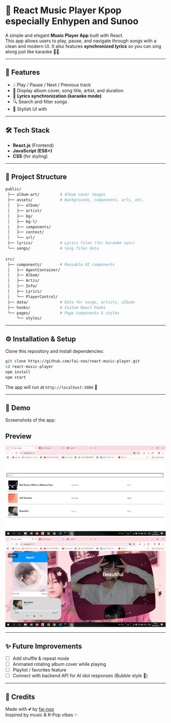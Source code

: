 # 🎵 React Music Player Kpop especially Enhypen and Sunoo

A simple and elegant **Music Player App** built with React.  
This app allows users to play, pause, and navigate through songs with a clean and modern UI. It also features **synchronized lyrics** so you can sing along just like karaoke 🎤✨.  

---

## 🚀 Features
- 🎶 Play / Pause / Next / Previous track  
- 📀 Display album cover, song title, artist, and duration  
- 🎼 **Lyrics synchronization (karaoke mode)**  
- 🔍 Search and filter songs  
- 💖 Stylish UI with

---

## 🛠️ Tech Stack
- **React.js** (Frontend)  
- **JavaScript (ES6+)**  
- **CSS** (for styling)  

---

## 📂 Project Structure
```bash
public/
 ├── album-art/         # Album cover images
 ├── assets/            # Backgrounds, components, urls, etc.
 │   ├── album/
 │   ├── artist/
 │   ├── bg/
 │   ├── bg-l/
 │   ├── components/
 │   ├── context/
 │   └── url/
 ├── lyrics/            # Lyrics files (for karaoke sync)
 └── songs/             # Song files data

src/
 ├── components/        # Reusable UI components
 │   ├── AgentContainer/
 │   ├── Album/
 │   ├── Artis/
 │   ├── Info/
 │   ├── Lyrics/
 │   └── PlayerControl/
 ├── data/              # Data for songs, artists, albums
 ├── hooks/             # Custom React hooks
 └── pages/             # Page components & styles
     └── styles/
```

---

## ⚙️ Installation & Setup
Clone this repository and install dependencies:  
```bash
git clone https://github.com/fai-noo/react-music-player.git
cd react-music-player
npm install
npm start
```
The app will run at `http://localhost:3000` 🚀  

---

## 🎤 Demo
Screenshots of the app:  

## Preview

![Music Player Preview1](./preview1.png)
![Music Player Preview2](./preview2.png)


---

## ✨ Future Improvements
- [ ] Add shuffle & repeat mode  
- [ ] Animated rotating album cover while playing  
- [ ] Playlist / favorites feature  
- [ ] Connect with backend API for AI idol responses (Bubble style 🤭)  

---

## 💖 Credits
Made with 💕 by [fai-noo](https://github.com/fai-noo)  
Inspired by music & K-Pop vibes ✨  
